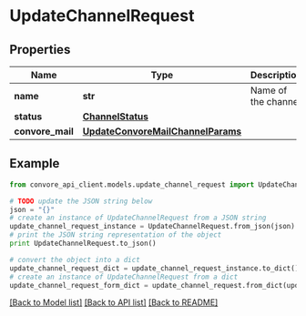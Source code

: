 # UpdateChannelRequest


## Properties

Name | Type | Description | Notes
------------ | ------------- | ------------- | -------------
**name** | **str** | Name of the channel | [optional] 
**status** | [**ChannelStatus**](ChannelStatus.md) |  | [optional] 
**convore_mail** | [**UpdateConvoreMailChannelParams**](UpdateConvoreMailChannelParams.md) |  | [optional] 

## Example

```python
from convore_api_client.models.update_channel_request import UpdateChannelRequest

# TODO update the JSON string below
json = "{}"
# create an instance of UpdateChannelRequest from a JSON string
update_channel_request_instance = UpdateChannelRequest.from_json(json)
# print the JSON string representation of the object
print UpdateChannelRequest.to_json()

# convert the object into a dict
update_channel_request_dict = update_channel_request_instance.to_dict()
# create an instance of UpdateChannelRequest from a dict
update_channel_request_form_dict = update_channel_request.from_dict(update_channel_request_dict)
```
[[Back to Model list]](../README.md#documentation-for-models) [[Back to API list]](../README.md#documentation-for-api-endpoints) [[Back to README]](../README.md)


